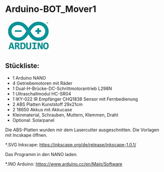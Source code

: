 # Arduino-BOT_Mover1
![ardu](https://github.com/frankyhub/png/blob/master/ardu.png)

## Stückliste:

- 1 Arduino NANO
- 4 Getriebemotoren mit Räder
- 1 Dual-H-Brücke-DC-Schrittmotorantrieb L298N
- 1 Ultraschallmodul HC-SR04 
- 1 IKY-022 IR Empfänger CHQ1838 Sensor mit Fernbedienung
- 2 ABS Platten Kunststoff 29x21cm
- 2 18650 Akkus mit Akkucase
- Kleinmaterial, Schrauben, Muttern, Klemmen, Draht
- Optional: Solarpanel

Die ABS-Platten wurden mir dem Lasercutter ausgeschnitten. Die Vorlagen mit Incskape öffnen.

*.SVG Inkscape: https://inkscape.org/de/release/inkscape-1.0.1/ 

Das Programm in den NANO laden.

*.INO Arduino: https://www.arduino.cc/en/Main/Software
